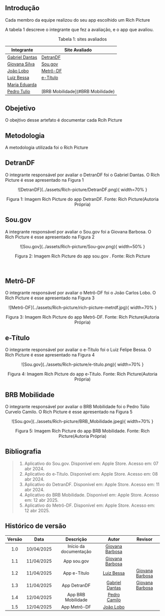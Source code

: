 ## Introdução

Cada membro da equipe realizou do seu app escolhido um Rich Picture

A tabela 1 descreve o integrante que fez a avaliação, e o app que avaliou.

<center>
    Tabela 1: sites avaliados

| Integrante                                     | Site Avaliado         |
| ---------------------------------------------- | --------------------- |
| [Gabriel Dantas](https://github.com/gbevi)     | [DetranDF](#detrandf) |
| [Giovana Silva](https://github.com/gio221)     | [Sou.gov](#sou.gov)   |
| [João Lobo](https://github.com/joaolobo10)     |   [Metrô-DF](#Metrô-DF)                    |
| [Luiz Bessa](https://github.com/lfelipebessa)  | [e-Título](#e-Título) |
| [Maria Eduarda](https://github.com/maaduh)     |                       |
| [Pedro Tulio](https://github.com/PedrooCamilo) |  [BRB Mobilidade](#BRB Mobilidade)                     |

</center>

## Obejetivo

O obejtivo desse artefato é documentar cada Rcih Picture

## Metodologia

A metodologia utilizada foi o Rich Picture

## DetranDF

O integrante responsável por avaliar o DetranDF foi o Gabriel Dantas. O Rich Picture é esse apresentado na Figura 1

<center>
![DetranDF](../assets/Rich-picture/DetranDF.png){ width=70% }
<div align="center" >
    <p> Figura 1: Imagem Rich Picture do app DetranDF. Fonte: Rich Picture(Autoria Própria)
    </p> 
</div>
</center>

## Sou.gov

A integrante responsável por avaliar o Sou.gov foi a Giovana Barbosa. O Rich Picture é esse apresentado na Figura 2

<center>
![Sou.gov](../assets/Rich-picture/Sou-gov.png){ width=50% }
<div align="center" >
    <p> Figura 2: Imagem Rich Picture do app sou.gov . Fonte: Rich Picture
    </p> 
</div>
</center>

<br>

## Metrô-DF

O integrante responsável por avaliar o Metrô-DF foi o João Carlos Lobo. O Rich Picture é esse apresentado na Figura 3

<center>
![Metrô-DF](../assets/Rich-picture/rich-picture-metrdf.jpg){ width=70% }
<div align="center" >
    <p> Figura 3: Imagem Rich Picture do app Metrô-DF. Fonte: Rich Picture(Autoria Própria)
    </p> 
</div>
</center>

## e-Título

O integrante responsável por avaliar o e-Título foi o Luiz Felipe Bessa. O Rich Picture é esse apresentado na Figura 4

<center>
![Sou.gov](../assets/Rich-picture/e-titulo.png){ width=70% }
<div align="center" >
    <p> Figura 4: Imagem Rich Picture do app e-Título. Fonte: Rich Picture(Autoria Própria)
    </p> 
</div>
</center>

## BRB Mobilidade

O integrante responsável por avaliar o BRB Mobilidade foi o Pedro Túlio Curvelo Camilo. O Rich Picture é esse apresentado na Figura 5

<center>
![Sou.gov](../assets/Rich-picture/BRB_Mobilidade.jpeg){ width=70% }
<div align="center" >
    <p> Figura 5: Imagem Rich Picture do app BRB Mobilidade. Fonte: Rich Picture(Autoria Própria)
    </p> 
</div>
</center>

## Bibliografia

> 1. Aplicativo do Sou.gov. Disponível em: Apple Store. Acesso em: 07 abr 2024.
> 2. Aplicativo do e-Título. Disponível em: Apple Store. Acesso em: 08 abr 2024.
> 3. Aplicativo do DetranDF. Disponível em: Apple Store. Acesso em: 11 abr 2024.
> 4. Aplicativo do BRB Mobilidade. Disponível em: Apple Store. Acesso em: 12 abr 2025.
> 4. Aplicativo do Metrô-DF. Disponível em: Apple Store. Acesso em: 12 abr 2025.

## Histórico de versão

| Versão |    Data    |       Descrição        |                     Autor                     | Revisor |
| :----: | :--------: | :--------------------: | :-------------------------------------------: | :-----: |
|  1.0   | 10/04/2025 | Início da documentação | [Giovana Barbosa ](https://github.com/gio221) |      |
|  1.1   | 11/04/2025 |      App sou.gov       | [Giovana Barbosa ](https://github.com/gio221) |   |
|  1.2   | 11/04/2025 |      App e-Título      | [Luiz Bessa](https://github.com/lfelipebessa) |     [Giovana Barbosa](https://github.com/gio221)     |
|  1.3   | 11/04/2025 |      App DetranDF      |  [Gabriel Dantas](https://github.com/gbevi)   |     [Giovana Barbosa](https://github.com/gio221)     |
|  1.4   | 12/04/2025 |      App BRB Mobilidade      |  [Pedro Camilo](https://github.com/PedrooCamilo)   |          |
|  1.5   | 12/04/2025 |      App Metrô-DF      |  [João Lobo](https://github.com/joaolobo10)   |          |

